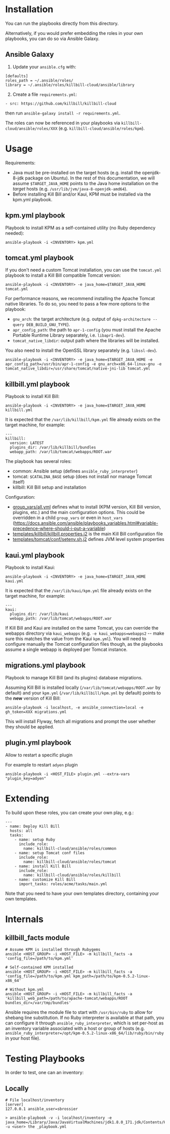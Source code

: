# Installation

You can run the playbooks directly from this directory.

Alternatively, if you would prefer embedding the roles in your own playbooks, you can do so via Ansible Galaxy.

## Ansible Galaxy

1. Update your `ansible.cfg` with:

```
[defaults]
roles_path = ~/.ansible/roles/
library = ~/.ansible/roles/killbill-cloud/ansible/library
```

2. Create a file `requirements.yml`:

```
- src: https://github.com/killbill/killbill-cloud
```

then run `ansible-galaxy install -r requirements.yml`.

The roles can now be referenced in your playbooks via `killbill-cloud/ansible/roles/XXX` (e.g. `killbill-cloud/ansible/roles/kpm`).

# Usage

Requirements:

* Java must be pre-installed on the target hosts (e.g. install the openjdk-8-jdk package on Ubuntu). In the rest of this documentation, we will assume `$TARGET_JAVA_HOME` points to the Java home installation on the *target* hosts (e.g. `/usr/lib/jvm/java-8-openjdk-amd64`).
* Before installing Kill Bill and/or Kaui, KPM must be installed via the kpm.yml playbook.


## kpm.yml playbook

Playbook to install KPM as a self-contained utility (no Ruby dependency needed):

```
ansible-playbook -i <INVENTORY> kpm.yml
```

## tomcat.yml playbook

If you don't need a custom Tomcat installation, you can use the `tomcat.yml` playbook to install a Kill Bill compatible Tomcat version:

```
ansible-playbook -i <INVENTORY> -e java_home=$TARGET_JAVA_HOME tomcat.yml
```

For performance reasons, we recommend installing the Apache Tomcat native libraries. To do so, you need to pass a few more options to the playbook:

* `gnu_arch`: the target architecture (e.g. output of `dpkg-architecture --query DEB_BUILD_GNU_TYPE`).
* `apr_config_path`: the path to `apr-1-config` (you must install the Apache Portable Runtime Library separately, i.e. `libapr1-dev`).
* `tomcat_native_libdir`: output path where the libraries will be installed.


You also need to install the OpenSSL library separately (e.g. `libssl-dev`).

```
ansible-playbook -i <INVENTORY> -e java_home=$TARGET_JAVA_HOME -e apr_config_path=/usr/bin/apr-1-config -e gnu_arch=x86_64-linux-gnu -e tomcat_native_libdir=/usr/share/tomcat/native-jni-lib tomcat.yml
```

## killbill.yml playbook

Playbook to install Kill Bill:

```
ansible-playbook -i <INVENTORY> -e java_home=$TARGET_JAVA_HOME killbill.yml
```

It is expected that the `/var/lib/killbill/kpm.yml` file already exists on the target machine, for example:

```
---
killbill:
  version: LATEST
  plugins_dir: /var/lib/killbill/bundles
  webapp_path: /var/lib/tomcat/webapps/ROOT.war
```

The playbook has several roles:

* common: Ansible setup (defines `ansible_ruby_interpreter`)
* tomcat: `$CATALINA_BASE` setup (does not install nor manage Tomcat itself)
* killbill: Kill Bill setup and installation

Configuration:

* [group_vars/all.yml](group_vars/all.yml) defines what to install (KPM version, Kill Bill version, plugins, etc.) and the main configuration options. This could be overridden in a child `group_vars` or even in `host_vars` (https://docs.ansible.com/ansible/playbooks_variables.html#variable-precedence-where-should-i-put-a-variable)
* [templates/killbill/killbill.properties.j2](templates/killbill/killbill.properties.j2) is the main Kill Bill configuration file
* [templates/tomcat/conf/setenv.sh.j2](templates/tomcat/conf/setenv.sh.j2) defines JVM level system properties

## kaui.yml playbook

Playbook to install Kaui:

```
ansible-playbook -i <INVENTORY> -e java_home=$TARGET_JAVA_HOME kaui.yml
```

It is expected that the `/var/lib/kaui/kpm.yml` file already exists on the target machine, for example:

```
---
kaui:
  plugins_dir: /var/lib/kaui
  webapp_path: /var/lib/tomcat/webapps/ROOT.war
```

If Kill Bill and Kaui are installed on the same Tomcat, you can override the webapps directory via `kaui_webapps` (e.g. `-e kaui_webapps=webapps2` -- make sure this matches the value from the Kaui `kpm.yml`). You will need to configure manually the Tomcat configuration files though, as the playbooks assume a single webapp is deployed per Tomcat instance.

## migrations.yml playbook

Playbook to manage Kill Bill (and its plugins) database migrations.

Assuming Kill Bill is installed locally (`/var/lib/tomcat/webapps/ROOT.war` by default) and your `kpm.yml` (`/var/lib/killbill/kpm.yml` by default) points to the **new** version of Kill Bill:

```
ansible-playbook -i localhost, -e ansible_connection=local -e gh_token=XXX migrations.yml
```

This will install Flyway, fetch all migrations and prompt the user whether they should be applied.

## plugin.yml playbook

Allow to restart a specific plugin

For example to restart `adyen` plugin
```
ansible-playbook -i <HOST_FILE> plugin.yml --extra-vars "plugin_key=adyen"
```

# Extending

To build upon these roles, you can create your own play, e.g.:

```
---
- name: Deploy Kill Bill
  hosts: all
  tasks:
    - name: setup Ruby
      include_role:
        name: killbill-cloud/ansible/roles/common
    - name: setup Tomcat conf files
      include_role:
        name: killbill-cloud/ansible/roles/tomcat
    - name: install Kill Bill
      include_role:
        name: killbill-cloud/ansible/roles/killbill
    - name: customize Kill Bill
      import_tasks: roles/acme/tasks/main.yml
```

Note that you need to have your own templates directory, containing your own templates.

# Internals

## killbill_facts module

```
# Assume KPM is installed through Rubygems
ansible <HOST_GROUP> -i <HOST_FILE> -m killbill_facts -a 'config_file=/path/to/kpm.yml'

# Self-contained KPM installed
ansible <HOST_GROUP> -i <HOST_FILE> -m killbill_facts -a 'config_file=/path/to/kpm.yml kpm_path=/path/to/kpm-0.5.2-linux-x86_64'

# Without kpm.yml
ansible <HOST_GROUP> -i <HOST_FILE> -m killbill_facts -a 'killbill_web_path=/path/to/apache-tomcat/webapps/ROOT bundles_dir=/var/tmp/bundles'
```

Ansible requires the module file to start with `/usr/bin/ruby` to allow for shebang line substitution. If no Ruby interpreter is available at that path, you can configure it through `ansible_ruby_interpreter`, which is set per-host as an inventory variable associated with a host or group of hosts (e.g. `ansible_ruby_interpreter=/opt/kpm-0.5.2-linux-x86_64/lib/ruby/bin/ruby` in your host file).
 

# Testing Playbooks

In order to test, one can an inventory:

## Locally

```
# File localhost/inventory 
[server]
127.0.0.1 ansible_user=sbrossier
```

```
> ansible-playbook -v -i localhost/inventory -e java_home=/Library/Java/JavaVirtualMachines/jdk1.8.0_171.jdk/Contents/Home  -u <user> the _playbook.yml
```

